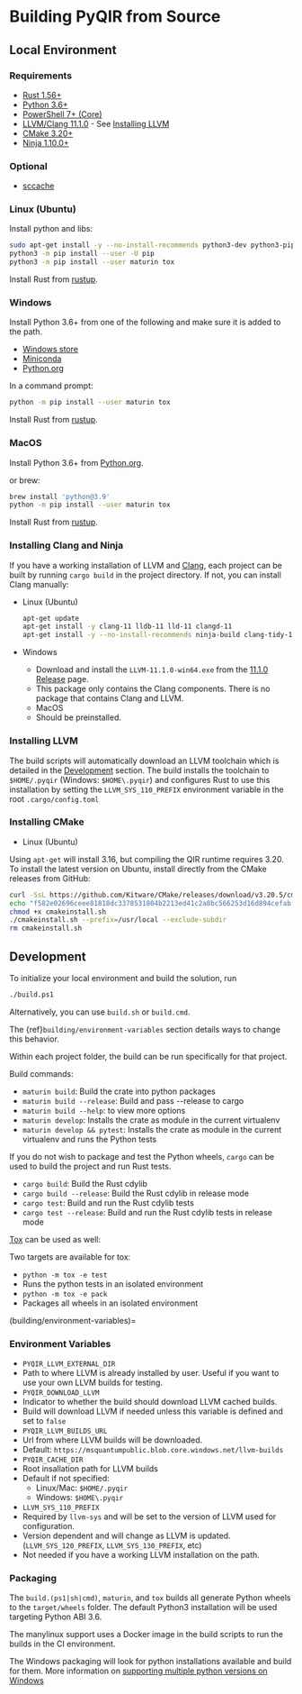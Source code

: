 # Building PyQIR from Source

## Local Environment

### Requirements

- [Rust 1.56+](https://rustup.rs/)
- [Python 3.6+](https://www.python.org)
- [PowerShell 7+
  (Core)](https://github.com/powershell/powershell#get-powershell)
- [LLVM/Clang 11.1.0](https://llvm.org/) - See [Installing
  LLVM](#installing-llvm)
- [CMake 3.20+](https://github.com/Kitware/CMake/releases/tag/v3.20.5)
- [Ninja 1.10.0+](https://ninja-build.org/)

### Optional
- [sccache](https://github.com/mozilla/sccache)

### Linux (Ubuntu)

Install python and libs:

```bash
sudo apt-get install -y --no-install-recommends python3-dev python3-pip
python3 -m pip install --user -U pip
python3 -m pip install --user maturin tox
```

Install Rust from [rustup](https://rustup.rs/).

### Windows

Install Python 3.6+ from one of the following and make sure it is added to the
path.

- [Windows store](https://docs.microsoft.com/en-us/windows/python/beginners#install-python)
- [Miniconda](https://docs.conda.io/en/latest/miniconda.html#latest-miniconda-installer-links)
- [Python.org](https://www.python.org/downloads/)

In a command prompt:

```bash
python -m pip install --user maturin tox
```

Install Rust from [rustup](https://rustup.rs/).

### MacOS

Install Python 3.6+ from [Python.org](https://www.python.org/downloads/macos/).

or brew:

```bash
brew install 'python@3.9'
python -m pip install --user maturin tox
```

Install Rust from [rustup](https://rustup.rs/).

### Installing Clang and Ninja

If you have a working installation of LLVM and [Clang](https://clang.llvm.org/),
each project can be built by running `cargo build` in the project directory. If
not, you can install Clang manually:

- Linux (Ubuntu)

  ```bash
  apt-get update
  apt-get install -y clang-11 lldb-11 lld-11 clangd-11
  apt-get install -y --no-install-recommends ninja-build clang-tidy-11 build-essential
  ```

- Windows
  - Download and install the `LLVM-11.1.0-win64.exe` from the [11.1.0
    Release](https://github.com/llvm/llvm-project/releases/tag/llvmorg-11.1.0)
    page.
  - This package only contains the Clang components. There is no package that
    contains Clang and LLVM.
  - MacOS
  - Should be preinstalled.

### Installing LLVM

The build scripts will automatically download an LLVM toolchain which is
detailed in the [Development](#development) section. The build installs the
toolchain to `$HOME/.pyqir` (Windows: `$HOME\.pyqir`) and configures Rust to use
this installation by setting the `LLVM_SYS_110_PREFIX` environment variable in
the root `.cargo/config.toml`

### Installing CMake

- Linux (Ubuntu)

Using `apt-get` will install 3.16, but compiling the QIR runtime requires 3.20. To install the latest version on Ubuntu, install directly from the CMake releases from GitHub:

```bash
curl -SsL https://github.com/Kitware/CMake/releases/download/v3.20.5/cmake-3.20.5-linux-x86_64.sh -o cmakeinstall.sh
echo "f582e02696ceee81818dc3378531804b2213ed41c2a8bc566253d16d894cefab cmakeinstall.sh" | sha256sum -c --strict -
chmod +x cmakeinstall.sh
./cmakeinstall.sh --prefix=/usr/local --exclude-subdir
rm cmakeinstall.sh
```

## Development

To initialize your local environment and build
the solution, run

```bash
./build.ps1
```

Alternatively, you can use `build.sh` or `build.cmd`.

The {ref}`building/environment-variables` section
details ways to change this behavior.

Within each project folder, the build can be run specifically for that project.

Build commands:

- `maturin build`: Build the crate into python packages
- `maturin build --release`: Build and pass --release to cargo
- `maturin build --help`: to view more options
- `maturin develop`: Installs the crate as module in the current virtualenv
- `maturin develop && pytest`: Installs the crate as module in the current
  virtualenv and runs the Python tests

If you do not wish to package and test the Python wheels, `cargo` can be used to
build the project and run Rust tests.

- `cargo build`: Build the Rust cdylib
- `cargo build --release`: Build the Rust cdylib in release mode
- `cargo test`: Build and run the Rust cdylib tests
- `cargo test --release`: Build and run the Rust cdylib tests in release mode

[Tox](https://tox.readthedocs.io/) can be used as well:

Two targets are available for tox:

- `python -m tox -e test`
- Runs the python tests in an isolated environment
- `python -m tox -e pack`
- Packages all wheels in an isolated environment

(building/environment-variables)=

### Environment Variables

- `PYQIR_LLVM_EXTERNAL_DIR`
- Path to where LLVM is already installed by user. Useful if you want to use
  your own LLVM builds for testing.
- `PYQIR_DOWNLOAD_LLVM`
- Indicator to whether the build should download LLVM cached builds.
- Build will download LLVM if needed unless this variable is defined and set to
  `false`
- `PYQIR_LLVM_BUILDS_URL`
- Url from where LLVM builds will be downloaded.
- Default: `https://msquantumpublic.blob.core.windows.net/llvm-builds`
- `PYQIR_CACHE_DIR`
- Root insallation path for LLVM builds
- Default if not specified:
  - Linux/Mac: `$HOME/.pyqir`
  - Windows: `$HOME\.pyqir`
- `LLVM_SYS_110_PREFIX`
- Required by `llvm-sys` and will be set to the version of LLVM used for
  configuration.
- Version dependent and will change as LLVM is updated. (`LLVM_SYS_120_PREFIX`,
  `LLVM_SYS_130_PREFIX`, etc)
- Not needed if you have a working LLVM installation on the path.

### Packaging

The `build.(ps1|sh|cmd)`, `maturin`, and `tox` builds all generate Python wheels
to the `target/wheels` folder. The default Python3 installation will be used
targeting Python ABI 3.6.

The manylinux support uses a Docker image in the build scripts to run the builds
in the CI environment.

The Windows packaging will look for python installations available and build for
them. More information on [supporting multiple python versions on
Windows](https://tox.readthedocs.io/en/latest/developers.html?highlight=windows#multiple-python-versions-on-windows)
